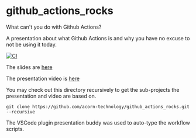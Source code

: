 # github_actions_rocks

What can't you do with Github Actions?

A presentation about what Github Actions is and why you have no excuse to not be using it today.

[![CI](https://github.com/acorn-technology/github_actions_rocks/actions/workflows/ci.yml/badge.svg)](https://github.com/acorn-technology/github_actions_rocks/actions/workflows/ci.yml)

The slides are [here](https://docs.google.com/presentation/d/1jP65k4heR4IkMmJFhT_MNjPDawn5Tit9kQFSN8FmG_c/edit?usp=sharing)

The presentation video is [here](https://acorntech-my.sharepoint.com/:v:/g/personal/chris_fogelklou_acorntechnology_se/EQbxqbZvm5hMukO-ptKzWGoBACwkDjoGPF3_YrnZXHhjjQ?e=ezOxvz)

You may check out this directory recursively to get the sub-projects the presentation and video are based on.  

```git clone https://github.com/acorn-technology/github_actions_rocks.git --recursive```

The VSCode plugin presentation buddy was used to auto-type the workflow scripts.
